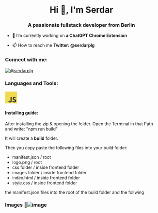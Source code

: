 <h1 align="center">Hi 👋, I'm Serdar</h1>
<h3 align="center">A passionate fullstack developer from Berlin</h3>

- 🔭 I’m currently working on **a ChatGPT Chrome Extension**

- 📫 How to reach me **Twitter: @serdarplg**

<h3 align="left">Connect with me:</h3>
<p align="left">
<a href="https://twitter.com/@serdarplg" target="blank"><img align="center" src="https://raw.githubusercontent.com/rahuldkjain/github-profile-readme-generator/master/src/images/icons/Social/twitter.svg" alt="@serdarplg" height="30" width="40" /></a>
</p>

<h3 align="left">Languages and Tools:</h3>
<p align="left"> <a href="https://developer.mozilla.org/en-US/docs/Web/JavaScript" target="_blank" rel="noreferrer"> <img src="https://raw.githubusercontent.com/devicons/devicon/master/icons/javascript/javascript-original.svg" alt="javascript" width="40" height="40"/> </a> </p>

<h4>Installing guide:</h4>
After installing the zip & opening the folder. Open the Terminal in that Path and write: "npm run build"

It will create a **build** folder. 

Then you copy paste the following files into your build folder:
- manifest.json / root
- logo.png / root
- css folder / inside frontend folder
- images folder / inside frontend folder
- index.html / inside frontend folder
- style.css / inside frontend folder


the manifest.json files into the root of the build folder and the follwing


<h3 align="left">Images 📸</h3!
  
  ![image](https://user-images.githubusercontent.com/73127647/207998154-0250eaed-c114-4a6c-b21f-db06af6e1949.jpg)

>

